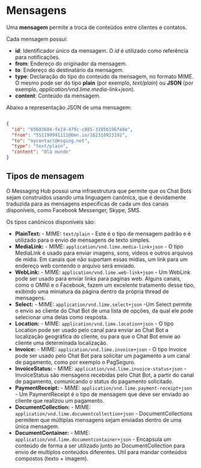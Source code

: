 # Mensagens

Uma **mensagem** permite a troca de conteúdos entre clientes e contatos.

Cada mensagem possui:
- **id**: Identificador único da mensagem. O *id* é utilizado como referência para notificações.
- **from**: Endereço do originador da mensagem.
- **to**: Endereço do destinatário da mensagem.
- **type**: Declaração do tipo do conteúdo da mensagem, no formato MIME. O mesmo pode ser do tipo **plain** (por exemplo, *text/plain*) ou **JSON** (por exemplo, *application/vnd.lime.media-link+json*). 
- **content**: Conteúdo da mensagem.

Abaixo a representação JSON de uma mensagem:

```json

{
  "id": "65603604-fe19-479c-c885-3195b196fe8e",
  "from": "551199991111@0mn.io/182310923192",
  "to": "mycontact@msging.net",
  "type": "text/plain",
  "content": "Olá mundo"
}

```

## Tipos de mensagem

O Messaging Hub possui uma infraestrutura que permite que os Chat Bots sejam construídos usando uma linguagem canônica, que é devidamente traduzida para as mensagens específicas de cada um dos canais disponíveis, como Facebook Messenger, Skype, SMS.

Os tipos canônicos disponíveis são:

- **PlainText:** - MIME: `text/plain` - Este é o tipo de mensagem padrão e é utilizado para o envio de mensagens de texto simples.
- **MediaLink:** - MIME: `application/vnd.lime.media-link+json` - O tipo MediaLink é usado para enviar imagens, sons, vídeos e outros arquivos de mídia. Em canais que não suportam essas mídias, um link para um endereço web contendo o arquivo será enviado.
- **WebLink:** - MIME: `application/vnd.lime.web-link+json` - Um WebLink pode ser usado para enviar links para paginas web. Alguns canais, como o OMNI e o Facebook, fazem um excelente tratamento desse tipo, exibindo uma miniatura da página dentro da própria thread de mensagens.
- **Select:** - MIME: `application/vnd.lime.select+json` -Um Select permite o envio ao cliente do Chat Bot de uma lista de opções, da qual ele pode selecionar uma delas como resposta.
- **Location:** - MIME: `application/vnd.lime.location+json` - O tipo Location pode ser usado pelo canal para enviar ao Chat Bot a localização geográfica do cliente, ou para que o Chat Bot envie ao cliente uma determinada localização.
- **Invoice:** - MIME: `application/vnd.lime.invoice+json` - O tipo Invoice pode ser usado pelo Chat Bot para solicitar um pagamento a um canal de pagamento, como por exemplo o PagSeguro.
- **InvoiceStatus:** - MIME: `application/vnd.lime.invoice-status+json` - InvoiceStatus são mensagens recebidas pelo Chat Bot, a partir do canal de pagamento, comunicando o status do pagamento solicitado.
- **PaymentReceipt:** - MIME: `application/vnd.lime.payment-receipt+json` - Um PaymentReceipt é o tipo de mensagem que deve ser enviado ao cliente que realizou um pagamento.
- **DocumentCollection:** - MIME: `application/vnd.lime.documentcollection+json` - DocumentCollections permitem que múltiplas mensagens sejam enviadas dentro de uma única mensagem.
- **DocumentContainer:** - MIME: `application/vnd.lime.documentcontainer+json` - Encapsula um conteúdo de forma a ser utilizado junto ao DocumentCollection para envio de multiplos conteúdos diferentes. Util para mandar conteúdos compostos (texto + imagem).


